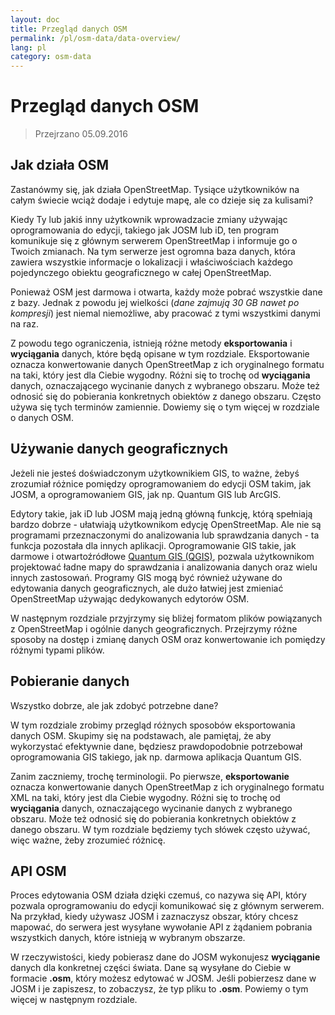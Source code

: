 ```yaml
---
layout: doc
title: Przegląd danych OSM
permalink: /pl/osm-data/data-overview/
lang: pl
category: osm-data
---
```


Przegląd danych OSM
==================

> Przejrzano 05.09.2016

<!--W tym rozdziale zastanowimy się, jak działa OpenStreetMap, co pomoże nam lepiej zrozumieć, jak usystematyzowane są dane i jak możemy najlepiej je wykorzystać.-->

Jak działa OSM
--------------
Zastanówmy się, jak działa OpenStreetMap. Tysiące użytkowników na całym świecie wciąż dodaje i edytuje mapę, ale co dzieje się za kulisami?  

Kiedy Ty lub jakiś inny użytkownik wprowadzacie zmiany używając oprogramowania do edycji, takiego jak JOSM lub iD, ten program komunikuje się z głównym serwerem OpenStreetMap i informuje go o Twoich zmianach. Na tym serwerze jest ogromna baza danych, która zawiera wszystkie informacje o lokalizacji i właściwościach każdego pojedynczego obiektu geograficznego w całej OpenStreetMap.  

Ponieważ OSM jest darmowa i otwarta, każdy może pobrać wszystkie dane z bazy. Jednak z powodu jej wielkości (*dane zajmują 30 GB nawet po kompresji*) jest niemal niemożliwe, aby pracować z tymi wszystkimi danymi na raz.  

Z powodu tego ograniczenia, istnieją różne metody **eksportowania** i **wyciągania** danych, które będą opisane w tym rozdziale. Eksportowanie oznacza konwertowanie danych OpenStreetMap z ich oryginalnego formatu na taki, który jest dla Ciebie wygodny. Różni się to trochę od **wyciągania** danych, oznaczającego wycinanie danych z wybranego obszaru. Może też odnosić się do pobierania konkretnych obiektów z danego obszaru. Często używa się tych terminów zamiennie. Dowiemy się o tym więcej w rozdziale o danych OSM.  

Używanie danych geograficznych
--------------
Jeżeli nie jesteś doświadczonym użytkownikiem GIS, to ważne, żebyś zrozumiał różnice pomiędzy oprogramowaniem do edycji OSM takim, jak JOSM, a oprogramowaniem GIS, jak np. Quantum GIS lub ArcGIS.  

Edytory takie, jak iD lub JOSM mają jedną główną funkcję, którą spełniają bardzo dobrze - ułatwiają użytkownikom edycję OpenStreetMap. Ale nie są programami przeznaczonymi do analizowania lub sprawdzania danych -
ta funkcja pozostała dla innych aplikacji. Oprogramowanie GIS takie, jak darmowe i otwartoźródłowe [Quantum GIS (QGIS)](http://www.qgis.org), pozwala użytkownikom projektować ładne mapy do sprawdzania i analizowania danych oraz wielu innych zastosowań. Programy GIS mogą być również używane do edytowania danych geograficznych, ale dużo łatwiej jest zmieniać OpenStreetMap używając dedykowanych edytorów OSM.  

W następnym rozdziale przyjrzymy się bliżej formatom plików powiązanych z OpenStreetMap i ogólnie danych geograficznych. Przejrzymy różne sposoby na dostęp i zmianę danych OSM oraz konwertowanie ich pomiędzy różnymi typami plików.  


Pobieranie danych
-----------------

Wszystko dobrze, ale jak zdobyć potrzebne dane?  

W tym rozdziale zrobimy przegląd różnych sposobów eksportowania danych OSM. Skupimy się na podstawach, ale pamiętaj, że aby wykorzystać efektywnie dane, będziesz prawdopodobnie potrzebował oprogramowania GIS
takiego, jak np. darmowa aplikacja Quantum GIS.  

Zanim zaczniemy, trochę terminologii. Po pierwsze, **eksportowanie** oznacza konwertowanie danych OpenStreetMap z ich oryginalnego formatu XML na taki, który jest dla Ciebie wygodny. Różni się to trochę od **wyciągania** danych, oznaczającego wycinanie danych z wybranego obszaru. Może też odnosić się do pobierania konkretnych obiektów z danego obszaru. W tym rozdziale będziemy tych słówek często używać, więc ważne, żeby zrozumieć różnicę.  

API OSM
------------
Proces edytowania OSM działa dzięki czemuś, co nazywa się API, który pozwala oprogramowaniu do edycji komunikować się z głównym serwerem. Na przykład, kiedy używasz JOSM i zaznaczysz obszar, który chcesz mapować, do serwera jest wysyłane wywołanie API z żądaniem pobrania wszystkich danych, które istnieją w wybranym obszarze.  

W rzeczywistości, kiedy pobierasz dane do JOSM wykonujesz **wyciąganie** danych dla konkretnej części świata. Dane są wysyłane do Ciebie w formacie **.osm**, który możesz edytować w JOSM. Jeśli pobierzesz dane w JOSM i je zapiszesz, to zobaczysz, że typ pliku to **.osm**. Powiemy o tym więcej w następnym rozdziale.  
